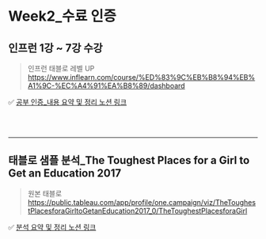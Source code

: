 # Week2_수료 인증 

## 인프런 1강 ~ 7강 수강

> 인프런 태블로 레벨 UP 
> <br />
> https://www.inflearn.com/course/%ED%83%9C%EB%B8%94%EB%A1%9C-%EC%A4%91%EA%B8%89/dashboard


✅ [공부 인증_내용 요약 및 정리 노션 링크](https://alsoyeon21.notion.site/2-1c2c9ac961f64623b6e72c811fe5e2c3)

<br />
<br />

---
## 태블로 샘플 분석_The Toughest Places for a Girl to Get an Education 2017

> 원본 태블로
> <br />
> https://public.tableau.com/app/profile/one.campaign/viz/TheToughestPlacesforaGirltoGetanEducation2017_0/TheToughestPlacesforaGirl


✅ [분석 요약 및 정리 노션 링크](https://alsoyeon21.notion.site/2-7185df3cbb634546843a5d95901e5660)
